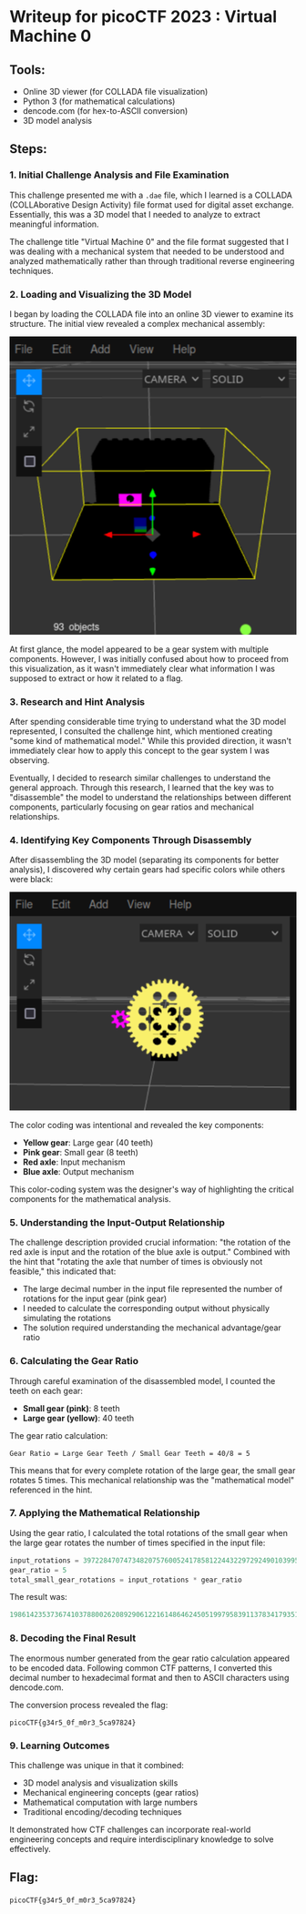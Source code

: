 # Writeup for picoCTF 2023 : Virtual Machine 0

## Tools:
- Online 3D viewer (for COLLADA file visualization)
- Python 3 (for mathematical calculations)
- dencode.com (for hex-to-ASCII conversion)
- 3D model analysis

## Steps:

### 1. Initial Challenge Analysis and File Examination
This challenge presented me with a `.dae` file, which I learned is a COLLADA (COLLAborative Design Activity) file format used for digital asset exchange. Essentially, this was a 3D model that I needed to analyze to extract meaningful information.

The challenge title "Virtual Machine 0" and the file format suggested that I was dealing with a mechanical system that needed to be understood and analyzed mathematically rather than through traditional reverse engineering techniques.

### 2. Loading and Visualizing the 3D Model
I began by loading the COLLADA file into an online 3D viewer to examine its structure. The initial view revealed a complex mechanical assembly:

![Before Disassemble](workfolder/before_disassemble.png)

At first glance, the model appeared to be a gear system with multiple components. However, I was initially confused about how to proceed from this visualization, as it wasn't immediately clear what information I was supposed to extract or how it related to a flag.

### 3. Research and Hint Analysis
After spending considerable time trying to understand what the 3D model represented, I consulted the challenge hint, which mentioned creating "some kind of mathematical model." While this provided direction, it wasn't immediately clear how to apply this concept to the gear system I was observing.

Eventually, I decided to research similar challenges to understand the general approach. Through this research, I learned that the key was to "disassemble" the model to understand the relationships between different components, particularly focusing on gear ratios and mechanical relationships.

### 4. Identifying Key Components Through Disassembly
After disassembling the 3D model (separating its components for better analysis), I discovered why certain gears had specific colors while others were black:

![After Disassemble](workfolder/after_disassemble.png)

The color coding was intentional and revealed the key components:
- **Yellow gear**: Large gear (40 teeth)
- **Pink gear**: Small gear (8 teeth)
- **Red axle**: Input mechanism
- **Blue axle**: Output mechanism

This color-coding system was the designer's way of highlighting the critical components for the mathematical analysis.

### 5. Understanding the Input-Output Relationship
The challenge description provided crucial information: "the rotation of the red axle is input and the rotation of the blue axle is output." Combined with the hint that "rotating the axle that number of times is obviously not feasible," this indicated that:

- The large decimal number in the input file represented the number of rotations for the input gear (pink gear)
- I needed to calculate the corresponding output without physically simulating the rotations
- The solution required understanding the mechanical advantage/gear ratio

### 6. Calculating the Gear Ratio
Through careful examination of the disassembled model, I counted the teeth on each gear:
- **Small gear (pink)**: 8 teeth
- **Large gear (yellow)**: 40 teeth

The gear ratio calculation:
```
Gear Ratio = Large Gear Teeth / Small Gear Teeth = 40/8 = 5
```

This means that for every complete rotation of the large gear, the small gear rotates 5 times. This mechanical relationship was the "mathematical model" referenced in the hint.

### 7. Applying the Mathematical Relationship
Using the gear ratio, I calculated the total rotations of the small gear when the large gear rotates the number of times specified in the input file:

```python
input_rotations = 39722847074734820757600524178581224432297292490103995916782275668358702105
gear_ratio = 5
total_small_gear_rotations = input_rotations * gear_ratio
```

The result was:
```python
198614235373674103788002620892906122161486462450519979583911378341793510525
```

### 8. Decoding the Final Result
The enormous number generated from the gear ratio calculation appeared to be encoded data. Following common CTF patterns, I converted this decimal number to hexadecimal format and then to ASCII characters using dencode.com.

The conversion process revealed the flag:
```
picoCTF{g34r5_0f_m0r3_5ca97824}
```

### 9. Learning Outcomes
This challenge was unique in that it combined:
- 3D model analysis and visualization skills
- Mechanical engineering concepts (gear ratios)
- Mathematical computation with large numbers
- Traditional encoding/decoding techniques

It demonstrated how CTF challenges can incorporate real-world engineering concepts and require interdisciplinary knowledge to solve effectively.

## Flag:
```picoCTF{g34r5_0f_m0r3_5ca97824}```

